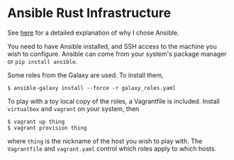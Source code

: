 # Ansible Rust Infrastructure

See [here](http://edunham.net/2015/06/05/configuration_management_comparison.html)
for a detailed explanation of why I chose Ansible.

You need to have Ansible installed, and SSH access to the machine you wish to
configure. Ansible can come from your system's package manager or `pip install
ansible`. 

Some roles from the Galaxy are used. To install them, 

```
$ ansible-galaxy install --force -r galaxy_roles.yaml
```

To play with a toy local copy of the roles, a Vagrantfile is included. Install
`virtualbox` and `vagrant` on your system, then

```
$ vagrant up thing
$ vagrant provision thing
```

where `thing` is the nickname of the host you wish to play with. The
`Vagrantfile` and `vagrant.yaml` control which roles apply to which hosts. 
